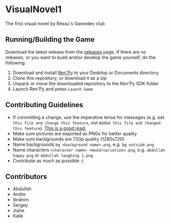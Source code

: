 # VisualNovel1

The first visual novel by Ressu's Gamedev club

## Running/Building the Game

Download the latest release from the [releases](../releases) page.
If there are no releases, or you want to build and/or develop the
game yourself, do the following:

1. Download and install [Ren'Py](https://www.renpy.org/latest.html)
to your Desktop or Documents directory
1. Clone this repository, or download it as a zip
1. Unpack or move the downloaded repository to the Ren'Py SDK folder
1. Launch Ren'Py and press `Launch Game`

## Contributing Guidelines

- If committing a change, use the imperative tense for messages (e.g.
`Add this file and change this feature`, not `Added this file and
changed this feature`). [This is a good read.](https://chris.beams.io/posts/git-commit/)
- Make sure pictures are exported as PNGs for better quality
- Make sure backgrounds are 720p quality (1280x720)
- Name backgrounds `bg <background name>.png`, e.g. `bg outside.png`
- Name characters `<character name> <mood/variation>.png`, e.g. `abdullah
happy.png` or `abdullah laughing 1.png`
- Contribute as much as possible :)

## Contributors

- Abdullah
- Andre
- Ibrahim
- Sergey
- Jiahe
- Kalle
